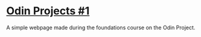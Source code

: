 # [Odin Projects #1](https://www.theodinproject.com)
A simple webpage made during the foundations course on the Odin Project.
